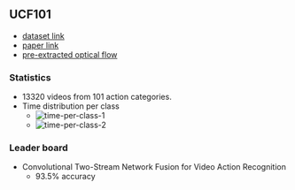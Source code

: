 ## UCF101
* [dataset link](http://crcv.ucf.edu/data/UCF101.php)
* [paper link](http://crcv.ucf.edu/papers/UCF101_CRCV-TR-12-01.pdf)
* [pre-extracted optical flow](http://ftp.tugraz.at/pub/feichtenhofer/tsfusion/data/)

### Statistics
* 13320 videos from 101 action categories.
* Time distribution per class
    * ![time-per-class-1](http://crcv.ucf.edu/data/UCF101/Clip%20Duration%201.jpg)
    * ![time-per-class-2](http://crcv.ucf.edu/data/UCF101/Clip%20Duration%202.jpg)

### Leader board
* Convolutional Two-Stream Network Fusion for Video Action Recognition
    * 93.5% accuracy


